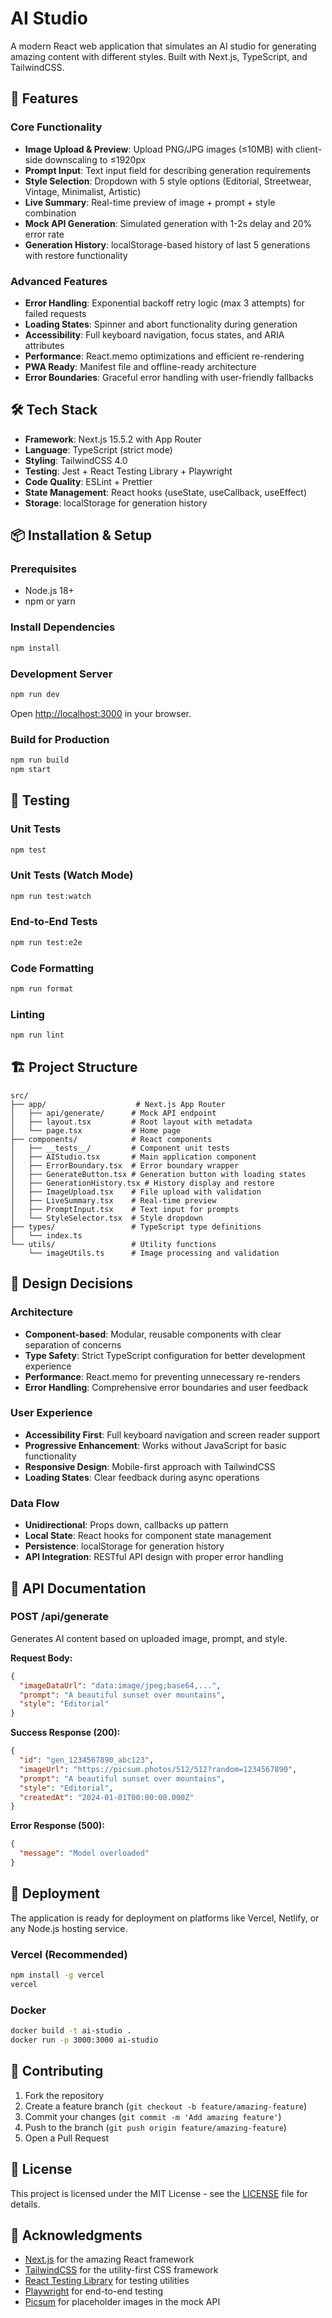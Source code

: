 # AI Studio

A modern React web application that simulates an AI studio for generating amazing content with different styles. Built with Next.js, TypeScript, and TailwindCSS.

## 🚀 Features

### Core Functionality
- **Image Upload & Preview**: Upload PNG/JPG images (≤10MB) with client-side downscaling to ≤1920px
- **Prompt Input**: Text input field for describing generation requirements
- **Style Selection**: Dropdown with 5 style options (Editorial, Streetwear, Vintage, Minimalist, Artistic)
- **Live Summary**: Real-time preview of image + prompt + style combination
- **Mock API Generation**: Simulated generation with 1-2s delay and 20% error rate
- **Generation History**: localStorage-based history of last 5 generations with restore functionality

### Advanced Features
- **Error Handling**: Exponential backoff retry logic (max 3 attempts) for failed requests
- **Loading States**: Spinner and abort functionality during generation
- **Accessibility**: Full keyboard navigation, focus states, and ARIA attributes
- **Performance**: React.memo optimizations and efficient re-rendering
- **PWA Ready**: Manifest file and offline-ready architecture
- **Error Boundaries**: Graceful error handling with user-friendly fallbacks

## 🛠️ Tech Stack

- **Framework**: Next.js 15.5.2 with App Router
- **Language**: TypeScript (strict mode)
- **Styling**: TailwindCSS 4.0
- **Testing**: Jest + React Testing Library + Playwright
- **Code Quality**: ESLint + Prettier
- **State Management**: React hooks (useState, useCallback, useEffect)
- **Storage**: localStorage for generation history

## 📦 Installation & Setup

### Prerequisites
- Node.js 18+ 
- npm or yarn

### Install Dependencies
```bash
npm install
```

### Development Server
```bash
npm run dev
```
Open [http://localhost:3000](http://localhost:3000) in your browser.

### Build for Production
```bash
npm run build
npm start
```

## 🧪 Testing

### Unit Tests
```bash
npm test
```

### Unit Tests (Watch Mode)
```bash
npm run test:watch
```

### End-to-End Tests
```bash
npm run test:e2e
```

### Code Formatting
```bash
npm run format
```

### Linting
```bash
npm run lint
```

## 🏗️ Project Structure

```
src/
├── app/                    # Next.js App Router
│   ├── api/generate/      # Mock API endpoint
│   ├── layout.tsx         # Root layout with metadata
│   └── page.tsx           # Home page
├── components/            # React components
│   ├── __tests__/         # Component unit tests
│   ├── AIStudio.tsx       # Main application component
│   ├── ErrorBoundary.tsx  # Error boundary wrapper
│   ├── GenerateButton.tsx # Generation button with loading states
│   ├── GenerationHistory.tsx # History display and restore
│   ├── ImageUpload.tsx    # File upload with validation
│   ├── LiveSummary.tsx    # Real-time preview
│   ├── PromptInput.tsx    # Text input for prompts
│   └── StyleSelector.tsx  # Style dropdown
├── types/                 # TypeScript type definitions
│   └── index.ts
└── utils/                 # Utility functions
    └── imageUtils.ts      # Image processing and validation
```

## 🎨 Design Decisions

### Architecture
- **Component-based**: Modular, reusable components with clear separation of concerns
- **Type Safety**: Strict TypeScript configuration for better development experience
- **Performance**: React.memo for preventing unnecessary re-renders
- **Error Handling**: Comprehensive error boundaries and user feedback

### User Experience
- **Accessibility First**: Full keyboard navigation and screen reader support
- **Progressive Enhancement**: Works without JavaScript for basic functionality
- **Responsive Design**: Mobile-first approach with TailwindCSS
- **Loading States**: Clear feedback during async operations

### Data Flow
- **Unidirectional**: Props down, callbacks up pattern
- **Local State**: React hooks for component state management
- **Persistence**: localStorage for generation history
- **API Integration**: RESTful API design with proper error handling

## 🔧 API Documentation

### POST /api/generate

Generates AI content based on uploaded image, prompt, and style.

**Request Body:**
```json
{
  "imageDataUrl": "data:image/jpeg;base64,...",
  "prompt": "A beautiful sunset over mountains",
  "style": "Editorial"
}
```

**Success Response (200):**
```json
{
  "id": "gen_1234567890_abc123",
  "imageUrl": "https://picsum.photos/512/512?random=1234567890",
  "prompt": "A beautiful sunset over mountains",
  "style": "Editorial",
  "createdAt": "2024-01-01T00:00:00.000Z"
}
```

**Error Response (500):**
```json
{
  "message": "Model overloaded"
}
```

## 🚀 Deployment

The application is ready for deployment on platforms like Vercel, Netlify, or any Node.js hosting service.

### Vercel (Recommended)
```bash
npm install -g vercel
vercel
```

### Docker
```bash
docker build -t ai-studio .
docker run -p 3000:3000 ai-studio
```

## 🤝 Contributing

1. Fork the repository
2. Create a feature branch (`git checkout -b feature/amazing-feature`)
3. Commit your changes (`git commit -m 'Add amazing feature'`)
4. Push to the branch (`git push origin feature/amazing-feature`)
5. Open a Pull Request

## 📝 License

This project is licensed under the MIT License - see the [LICENSE](LICENSE) file for details.

## 🙏 Acknowledgments

- [Next.js](https://nextjs.org/) for the amazing React framework
- [TailwindCSS](https://tailwindcss.com/) for the utility-first CSS framework
- [React Testing Library](https://testing-library.com/) for testing utilities
- [Playwright](https://playwright.dev/) for end-to-end testing
- [Picsum](https://picsum.photos/) for placeholder images in the mock API